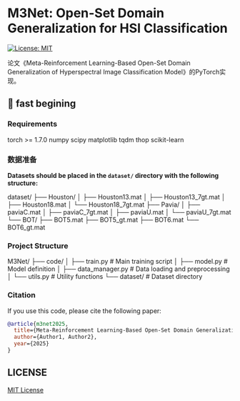 # M3Net: Open-Set Domain Generalization for HSI Classification
[![License: MIT](https://img.shields.io/badge/License-MIT-yellow.svg)](https://opensource.org/licenses/MIT)

论文《Meta-Reinforcement Learning-Based Open-Set Domain Generalization of Hyperspectral Image Classification Model》的PyTorch实现。

## 🚀 fast begining

### Requirements
torch >= 1.7.0
numpy
scipy
matplotlib
tqdm
thop
scikit-learn

### 数据准备
**Datasets should be placed in the `dataset/` directory with the following structure:**

dataset/
├── Houston/
│   ├── Houston13.mat
│   ├── Houston13_7gt.mat
│   ├── Houston18.mat
│   └── Houston18_7gt.mat
├── Pavia/
│   ├── paviaC.mat
│   ├── paviaC_7gt.mat
│   ├── paviaU.mat
│   └── paviaU_7gt.mat
└── BOT/
    ├── BOT5.mat
    ├── BOT5_gt.mat
    ├── BOT6.mat
    └── BOT6_gt.mat

### Project Structure
M3Net/
├── code/
│   ├── train.py           # Main training script
│   ├── model.py           # Model definition
│   ├── data_manager.py    # Data loading and preprocessing
│   └── utils.py           # Utility functions
└── dataset/               # Dataset directory


### Citation
If you use this code, please cite the following paper:
```bibtex
@article{m3net2025,
  title={Meta-Reinforcement Learning-Based Open-Set Domain Generalization for HSI Classification},
  author={Author1, Author2},
  year={2025}
}
```

## LICENSE
[MIT License](LICENSE)
